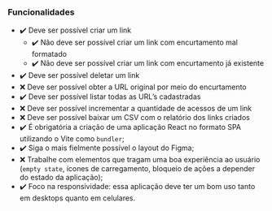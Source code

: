 ### Funcionalidades
- ✔️ Deve ser possível criar um link
    - ✔️ Não deve ser possível criar um link com encurtamento mal formatado
    - ✔️ Não deve ser possível criar um link com encurtamento já existente
- ✔️ Deve ser possível deletar um link
- ❌ Deve ser possível obter a URL original por meio do encurtamento
- ✔️ Deve ser possível listar todas as URL’s cadastradas
- ❌ Deve ser possível incrementar a quantidade de acessos de um link
- ❌ Deve ser possível baixar um CSV com o relatório dos links criados
- ✔️ É obrigatória a criação de uma aplicação React no formato SPA utilizando o Vite como `bundler`;
- ✔️ Siga o mais fielmente possível o layout do Figma;
- ❌ Trabalhe com elementos que tragam uma boa experiência ao usuário (`empty state`, ícones de carregamento, bloqueio de ações a depender do estado da aplicação);
- ✔️ Foco na responsividade: essa aplicação deve ter um bom uso tanto em desktops quanto em celulares.